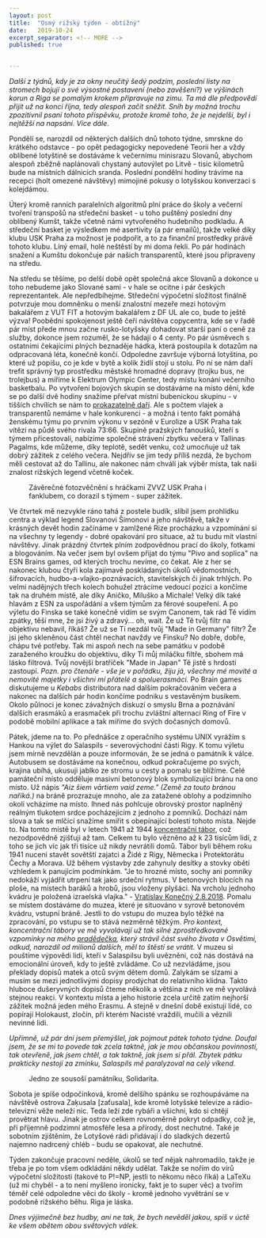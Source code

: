 ```yaml
---
layout: post
title:  "Osmý rižský týden - obtížný"
date:   2019-10-24
excerpt_separator: <!-- MORE -->
published: true


---
```


<p class="intro"><i><span class="dropcap">D</span>alší z týdnů, kdy je za okny neučitý šedý podzim, poslední listy na stromech bojují o své výsostné postavení (nebo zavěšení?) ve výšinách korun a Riga se pomalým krokem připravuje na zimu. Ta má dle předpovědí přijít už na konci října, tedy alespoň začít sněžit. Sníh by možná trochu zpozitivnil psaní tohoto příspěvku, protože kromě toho, že je nejdelší, byl i nejtěžší na napsání. Více dále.</i></p>
<!-- MORE -->

Pondělí se, narozdíl od některých dalších dnů tohoto týdne, smrskne do krátkého odstavce - po opět pedagogicky nepovedené Teorii her a vždy oblíbené lotyštině se dostáváme k večernímu minisrazu Slovanů, abychom alespoň zběžně naplánovali chystaný autovýlet po Litvě - tisíc kilometrů bude na místních dálnicích sranda. Poslední pondělní hodiny trávíme na recepci (holt omezené návštěvy) mimojiné pokusy o lotyšskou konverzaci s kolejdámou.   

Úterý kromě ranních paralelních algoritmů plní práce do školy a večerní tvoření transpošů na středeční basket - u toho puštěný poslední dny oblíbený Kumšt, takže včetně námi vytvořeného hudebního podkladu. A středeční basket je výsledkem mé asertivity (a pár emailů), takže velké díky klubu USK Praha za možnost je podpořit, a to za finanční prostředky právě tohoto klubu. Líný email, holé neštěstí by mi doma řekli. Po pár hodinách snažení a Kumštu dokončuje pár našich transparentů, které jsou připraveny na středu. 

Na středu se těšíme, po delší době opět společná akce Slovanů a dokonce u toho nebudeme jako Slované sami - v hale se ocitne i pár českých reprezentantek. Ale nepředbíhejme. Středeční výpočetní složitost finálně potvrzuje mou domněnku o menší znalostní mezeře mezi hotovým bakalářem z VUT FIT a hotovým bakalářem z DF UL ale co, bude to ještě výzva! Poobědní spokojenost ještě čeří návštěva copycentra, kde se v řadě pár míst přede mnou začne rusko-lotyšsky dohadovat starší paní o ceně za služby, dokonce jsem rozuměl, že se hádají o 4 centy. Po pár úsměvech s ostatními čekajícími plných beznaděje hádka, která postoupila k dotazům na odpracovaná léta, konečně končí.  Odpoledne završuje výborná lotyština, po které už popíšu, co je kde v bytě a kolik židlí stojí u stolu. Po ní se nám daří trefit správný typ prostředku městské hromadné dopravy (trojku bus, ne trolejbus) a míříme k Elektrum Olympic Center, tedy místu konání večerního basketbalu. Po vytvoření bojových skupin se dostáváme na místo dění, kde se po další dvě hodiny snažíme přeřvat místní bubenickou skupinu - v tišších chvílích se nám to [prokazatelně daří](https://www.youtube.com/watch?v=U1EBCbyMRzQ&feature=youtu.be). Ale s počtem vlajek a transparentů nemáme v hale konkurenci - a možná i tento fakt pomáhá ženskému týmu po prvním výkonu v sezóně v Eurolize a USK Praha tak vítězí na půdě svého rivala 73:66. Skupině pražských fanoušků, kteří s týmem přicestovali, nabízíme společné strávení zbytku večera v Tallinas Pagalms, kde můžeme, díky teplotě, sedět venku, což umocňuje už tak dobrý zážitek z celého večera. Nejdřív se jim tedy příliš nezdá, že bychom měli cestovat až do Tallinu, ale nakonec nám chválí jak výběr místa, tak naši znalost rižských legend včetně koček.

 <figure>
 <img src="{{ site.baseurl }}/assets/img/72307197_10156652036001526_2952714012258729984_o.jpg" alt="" class="img-center"> 
   <figcaption>Závěrečné fotozvěčnění s hráčkami ZVVZ USK Praha i fanklubem, co dorazil s týmem - super zážitek.</figcaption>
 </figure>

Ve čtvrtek mě nezvykle ráno tahá z postele budík, slíbil jsem prohlídku centra a výklad legend Slovanovi Šimonovi a jeho návštěvě, takže v krásných devět hodin začínáme v zamlžené Rize procházku a vzpomínání si na všechny ty legendy - dobré opakování pro situace, až tu budu mít vlastní návštěvy. Jinak prázdný čtvrtek plním zodpovědnou prací do školy, fotkami a blogováním. Na večer jsem byl ovšem přijat do týmu "Pivo and soplica" na ESN Brains games, od kterých trochu nevíme, co čekat. Ale z her se nakonec klubou čtyři kola zajímavě poskládaných úkolů vědomostních, šifrovacích, hudbo-a-vlajko-poznávacích, stavitelských či jinak trhlých. Po velmi nadějných třech kolech bohužel ztrácíme vedoucí pozici a končíme tak na druhém místě, ale díky Aničko, Miluško a Michale! Velký dík také hlavám z ESN za uspořádání a všem týmům za férové soupeření. A po výletu do Finska se také konečně vidím se svým Canonem, tak rád Tě vidím zpátky, těší mne, že jsi živý a zdravý... oh, wait. Že už Tě tvůj filtr na objektivu nebavil, říkáš? Že už se Ti nezdál tvůj "Made in Germany" filtr? Že jsi jeho skleněnou část chtěl nechat navždy ve Finsku? No dobře, dobře, chápu tvé potřeby. Tak mi aspoň nech na sebe památku v podobě zaraženého kroužku do objektivu, díky Ti můj miláčku filtře, sbohem má lásko filtrová. Tvůj novější bratříček "Made in Japan" Tě jistě s hrdostí zastoupí. _Pozn. pro čtenáře - vše je v pořádku, žiju já, všechny mé movité a nemovité majetky i všichni mí přátelé a spoluerasmáci._ Po Brain games diskutujeme u _Kebabs_ distributora nad dalším pokračováním večera a nakonec na dalších pár hodin končíme podniku s vestavěným busíkem. Okolo půlnoci je konec závažných diskuzí o smyslu Brna a poznávání dalších erasmáků a erasmaček při trochu zvláštní alternaci Ring of Fire v podobě mobilní aplikace a tak míříme do svých dočasných domovů.

Pátek, jdeme na to. Po přednášce z operačního systému UNIX vyrážím s Hankou na výlet do Salaspils - severovýchodní části Rigy. K tomu výletu jsem mírně nevzdělán a pouze informován, že se jedná o památník k válce. Autobusem se dostáváme na konečnou, odkud pokračujeme po svých, krajina ubíhá, ukusuji jablko ze stromu u cesty a pomalu se blížíme. Celé památeční místo odděluje masivní betonový blok symbolizující bránu na ono místo. Už nápis _"Aiz šiem vārtiem vaid zeme." (Země za touto bránou naříká.)_ na bráně prozrazuje mnoho, ale za zatažené oblohy a podzimního okolí vcházíme na místo. Ihned nás pohlcuje obrovský prostor naplněný reálným tlukotem srdce pocházejícím z jednoho z pomníků. Dochází nám slova a tak se mlčící snažíme smířit s obepínající bolestí tohoto místa. Nejde to. Na tomto místě byl v letech 1941 až 1944 [koncentrační tábor](https://www.valka.cz/LVA-Kurtenhof-Salaspils-t19434), což nezodpovědně zjišťuji až tam. Celkem tu bylo vězněno až k 23 tisícům lidí, z toho se jich víc jak tři tisíce už nikdy nevrátili domů. Tábor byli během roku 1941 nuceni stavět sovětští zajatci a Židé z Rigy, Německa i Protektorátu Čechy a Morava. Už během výstavby zde zahynuly desítky a stovky obětí vzhledem k panujícím podmínkám. "Je to hrozné místo, sochy ani pomníky nedokáží vyjádřit utrpení tak jako srdeční rytmus. V betonových blocích na ploše, na místech baráků a hrobů, jsou vloženy plyšáci. Na vrcholu jednoho kvádru je položená izraelská vlajka." - [Vratislav Konečný 2.8.2018](https://www.novinky.cz/vase-zpravy/clanek/za-temito-vraty-stena-zeme-lotysske-memento-tryznive-smrti-40005563). Pomalu se místem dostáváme do muzea, které je situováno v syrově betonovém kvádru, vstupní bráně. Jestli to do vstupu do muzea bylo těžké na zpracování, po vstupu se to stává nezměrně těžkým. _Pro kontext, koncentrační tábory ve mě vyvolávají už tak silné zprostředkované vzpomínky na mého [pradědečka](https://theses.cz/id/q1cxz4/Martin_Strouhal_-_bakalarska_prace.pdf), který strávil část svého života v Osvětimi, odkud, narozdíl od milionů dalších, měl to štěstí se vrátit._ V muzeu si pouštíme výpovědi lidí, kteří v Salaspilsu byli uvězněni, což nás dostává na emocionální úroveň, kdy to ještě zvládáme. Co už nezvládáme, jsou překlady dopisů matek a otců svým dětem domů. Zalykám se slzami a musím se mezi jednotlivými dopisy prodýchat do relativního klidna. Takto hluboce dušeryvných dopisů čteme několik a většina z nich ve mě vyvolává stejnou reakci. V kontextu místa a jeho historie zcela určitě zatím nejhorší zážitek možná jeden mého Erasmu. A stejně v dnešní době existují lidé, co popírají Holokaust, zločin, při kterém Nacisté vraždili, mučili a věznili nevinné lidi.

_Upřímně, už pár dní jsem přemýšlel, jak pojmout pátek tohoto týdne. Doufal jsem, že se mi to povede tak zcela taktně, jak je mou občanskou povinností, tak otevřeně, jak jsem chtěl, a tak taktně, jak jsem si přál. Zbytek pátku prakticky nestojí za zmínku, Salaspils mě paralyzoval na celý víkend._  

 <figure>
 <img src="{{ site.baseurl }}/assets/img/IMG_1381.JPG" alt="" class="img-center"> 
   <figcaption>Jedno ze sousoší památníku, Solidarita.</figcaption>
 </figure>

Sobota je spíše odpočinková, kromě delšího spánku se rozhoupáváme na návštěvě ostrova Zaķusala [zaťusala], kde kromě lotyšské televize a rádio-televizní věže neleží nic. Teda leží zde rybáři a všichni, kdo si chtějí provětrat hlavu. Jinak je ostrov celkem rovnoměrně pokryt odpadky, což je, při příjemně podzimní atmosféře lesa a přírody, dost nechutné. Také je sobotním zjištěním, že Lotyšové rádi přidávají i do sladkých dezertů najemno nadrcený chléb - budu se opakovat, ale nechutné.

Týden zakončuje pracovní neděle, úkolů se teď nějak nahromadilo, takže je třeba je po tom všem odkládání někdy udělat. Takže se nořím do vírů výpočetní složitosti (takové to P!=NP, jestli to někomu něco říká) a LaTeXu (už mi chyběl - a to není myšleno ironicky, fakt je to super věc) a tvořím téměř celé odpoledne věci do školy - kromě jednoho vyvětrání se v podobně rižského běhu. Riga je láska.   

_Dnes výjimečně bez hudby, ani ne tak, že bych nevěděl jakou, spíš v úctě ke všem obětem obou světových válek._   

